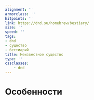 ```yaml
---
alignment: ''
armorclass: ''
hitpoints: ''
link: https://dnd.su/homebrew/bestiary/
size: ''
speed: ''
tags:
- dnd
- существо
- бестиарий
title: Неизвестное существо
type: ''
cssclasses:
    - dnd
---
```




# Особенности
